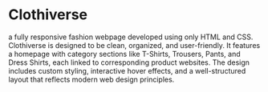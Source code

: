# Clothiverse
a fully responsive fashion webpage developed using only HTML and CSS.
Clothiverse is designed to be clean, organized, and user-friendly. It features a homepage with category sections like T-Shirts, Trousers, Pants, and Dress Shirts, each linked to corresponding product websites. The design includes custom styling, interactive hover effects, and a well-structured layout that reflects modern web design principles. 
